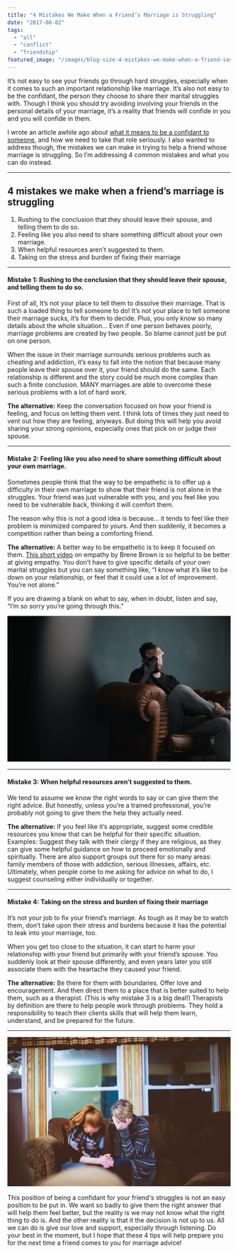 ```yaml
---
title: "4 Mistakes We Make When a Friend’s Marriage is Struggling"
date: "2017-08-02"
tags:
  - "all"
  - "conflict"
  - "friendship"
featured_image: "/images/blog-size-4-mistakes-we-make-when-a-friend-says-their-marriage-is-struggling.jpg"
---
```


It’s not easy to see your friends go through hard struggles, especially when it comes to such an important relationship like marriage. It’s also not easy to be the confidant, the person they choose to share their marital struggles with. Though I think you should try avoiding involving your friends in the personal details of your marriage, it’s a reality that friends will confide in you and you will confide in them.

I wrote an article awhile ago about [what it means to be a confidant to someone](https://freshlymarried.com/phone-a-friend/), and how we need to take that role seriously. I also wanted to address though, the mistakes we can make in trying to help a friend whose marriage is struggling. So I’m addressing 4 common mistakes and what you can do instead.

* * *

## 4 mistakes we make when a friend’s marriage is struggling

1. Rushing to the conclusion that they should leave their spouse, and telling them to do so.
2. Feeling like you also need to share something difficult about your own marriage.
3. When helpful resources aren’t suggested to them.
4. Taking on the stress and burden of fixing their marriage

* * *

#### Mistake 1: Rushing to the conclusion that they should leave their spouse, and telling them to do so.

First of all, It’s not your place to tell them to dissolve their marriage. That is such a loaded thing to tell someone to do! It’s not your place to tell someone their marriage sucks, it’s for them to decide. Plus, you only know so many details about the whole situation... Even if one person behaves poorly, marriage problems are created by two people. So blame cannot just be put on one person.

When the issue in their marriage surrounds serious problems such as cheating and addiction, it’s easy to fall into the notion that because many people leave their spouse over it, your friend should do the same. Each relationship is different and the story could be much more complex than such a finite conclusion. MANY marriages are able to overcome these serious problems with a lot of hard work.

**The alternative:** Keep the conversation focused on how your friend is feeling, and focus on letting them vent. I think lots of times they just need to vent out how they are feeling, anyways. But doing this will help you avoid sharing your strong opinions, especially ones that pick on or judge their spouse.

* * *

#### Mistake 2: Feeling like you also need to share something difficult about your own marriage.

Sometimes people think that the way to be empathetic is to offer up a difficulty in their own marriage to show that their friend is not alone in the struggles. Your friend was just vulnerable with you, and you feel like you need to be vulnerable back, thinking it will comfort them.

The reason why this is not a good idea is because… it tends to feel like their problem is minimized compared to yours. And then suddenly, it becomes a competition rather than being a comforting friend.

**The alternative:** A better way to be empathetic is to keep it focused on them. [This short video](https://www.youtube.com/watch?v=1Evwgu369Jw) on empathy by Brene Brown is so helpful to be better at giving empathy. You don’t have to give specific details of your own marital struggles but you can say something like, “I know what it’s like to be down on your relationship, or feel that it could use a lot of improvement. You’re not alone.”

If you are drawing a blank on what to say, when in doubt, listen and say, “I’m so sorry you’re going through this.”

![when a friend's marriage is struggling, friend has marriage problems, confiding in friends, getting marriage advice from friends, getting marriage advice from family, what not to do when a friend is struggling, marriage advice, marriage help, marriage tips, handling conflicts in marriage](/images/nik-shuliahin-251237-1.jpg)

* * *

#### Mistake 3: When helpful resources aren’t suggested to them.

We tend to assume we know the right words to say or can give them the right advice. But honestly, unless you’re a trained professional, you’re probably not going to give them the help they actually need.

**The alternative:** If you feel like it’s appropriate, suggest some credible resources you know that can be helpful for their specific situation. Examples: Suggest they talk with their clergy if they are religious, as they can give some helpful guidance on how to proceed emotionally and spiritually. There are also support groups out there for so many areas: family members of those with addiction, serious illnesses, affairs, etc. Ultimately, when people come to me asking for advice on what to do, I suggest counseling either individually or together.

* * *

#### Mistake 4: Taking on the stress and burden of fixing their marriage

It’s not your job to fix your friend’s marriage. As tough as it may be to watch them, don’t take upon their stress and burdens because it has the potential to leak into your marriage, too.

When you get too close to the situation, it can start to harm your relationship with your friend but primarily with your friend’s spouse. You suddenly look at their spouse differently, and even years later you still associate them with the heartache they caused your friend.

**The alternative:** Be there for them with boundaries. Offer love and encouragement. And then direct them to a place that is better suited to help them, such as a therapist. (This is why mistake 3 is a big deal!) Therapists by definition are there to help people work through problems. They hold a responsibility to teach their clients skills that will help them learn, understand, and be prepared for the future.

* * *

![when a friend's marriage is struggling, friend has marriage problems, confiding in friends, getting marriage advice from friends, getting marriage advice from family, what not to do when a friend is struggling, marriage advice, marriage help, marriage tips, handling conflicts in marriage](/images/ben-white-194220.jpg)

This position of being a confidant for your friend's struggles is not an easy position to be put in. We want so badly to give them the right answer that will help them feel better, but the reality is we may not know what the right thing to do is. And the other reality is that it the decision is not up to us. All we can do is give our love and support, especially through listening. Do your best in the moment, but I hope that these 4 tips will help prepare you for the next time a friend comes to you for marriage advice!
